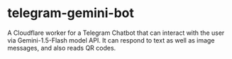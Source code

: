 # telegram-gemini-bot
A Cloudflare worker for a Telegram Chatbot that can interact with the user via Gemini-1.5-Flash model API. It can respond to text as well as image messages, and also reads QR codes. 

